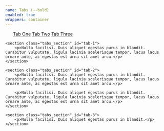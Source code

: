```yaml
---
name: Tabs (--bold)
enabled: true
wrappers: container
---
```


<div class="tabs tabs--bold">
    <ul class="tabs_nav">
        <a class="tabs_nav-link" href="#tab-1">Tab One</a>
        <a class="tabs_nav-link" href="#tab-2">Tab Two</a>
        <a class="tabs_nav-link" href="#tab-3">Tab Three</a>
    </ul>

    <section class="tabs_section" id="tab-1">
        <p>Nulla facilisi. Duis aliquet egestas purus in blandit. Curabitur vulputate, ligula lacinia scelerisque tempor, lacus lacus ornare ante, ac egestas est urna sit amet arcu.</p>
    </section>

    <section class="tabs_section" id="tab-2">
        <p>Nulla facilisi. Duis aliquet egestas purus in blandit. Curabitur vulputate, ligula lacinia scelerisque tempor, lacus lacus ornare ante, ac egestas est urna sit amet arcu.</p>

        <p>Nulla facilisi. Duis aliquet egestas purus in blandit. Curabitur vulputate, ligula lacinia scelerisque tempor, lacus lacus ornare ante, ac egestas est urna sit amet arcu.</p>
    </section>

    <section class="tabs_section" id="tab-3">
        <p>Nulla facilisi. Duis aliquet egestas purus in blandit.</p>
    </section>
</div>
